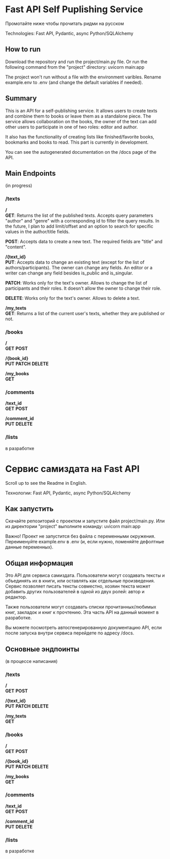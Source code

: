 # Fast API Self Puplishing Service
Промотайте ниже чтобы прочитать ридми на русском

Technologies: Fast API, Pydantic, async Python/SQLAlchemy

## How to run

Download the repository and run the project/main.py file. Or run the following command from the "project" directory:
uvicorn main:app

The project won't run without a file with the environment varibles. Rename example.env to .env (and change the default variables if needed).

## Summary

This is an API for a self-publishing service. It allows users to create texts and combine them to books or leave them as a standalone piece. The service allows collaboration on the books, the owner of the text can add other users to participate in one of two roles: editor and author.

It also has the functionality of creating lists like finished/favorite books, bookmarks and books to read. This part is currently in development.

You can see the autogenerated documentation on the /docs page of the API.

## Main Endpoints
(in progress)
### /texts

<b>/</b> \
<b>GET</b>: Returns the list of the published texts. Accepts query parameters "author" and "genre" with a corresponding id to filter the query results. In the future, I plan to add limit/offset and an option to search for specific values in the author/title fields.

<b>POST</b>: Accepts data to create a new text. The required fields are "title" and "content".

<b>/{text_id}</b> \
<b>PUT</b>: Accepts data to change an existing text (except for the list of authors/participants). The owner can change any fields. An editor or a writer can change any field besides is_public and is_singular.

<b>PATCH</b>: Works only for the text's owner. Allows to change the list of participants and their roles. It doesn't allow the owner to change their role.

<b>DELETE</b>: Works only for the text's owner. Allows to delete a text.

<b>/my_texts</b> \
<b>GET</b>: Returns a list of the current user's texts, whether they are published or not.

### /books

<b>/</b> \
<b>GET</b>
<b>POST</b>

<b>/{book_id}</b> \
<b>PUT</b>
<b>PATCH</b>
<b>DELETE</b>

<b>/my_books</b> \
<b>GET</b>

### /comments

<b>/text_id</b> \
<b>GET</b>
<b>POST</b>

<b>/comment_id</b> \
<b>PUT</b>
<b>DELETE</b>

### /lists

в разработке

# Сервис самиздата на Fast API
Scroll up to see the Readme in English.

Технологии: Fast API, Pydantic, async Python/SQLAlchemy

## Как запустить

Скачайте репозиторий с проектом и запустите файл project/main.py. Или из директории "project" выполните команду:
uvicorn main:app

Важно!
Проект не запустится без файла с переменными окружения. Переименуйте example.env в .env (и, если нужно, поменяйте дефолтные данные переменных).

## Общая информация

Это API для сервиса самиздата. Пользователи могут создавать тексты и объединять их в книги, или оставлять как отдельные произведения. Сервис позволяет писать тексты совместно, хозяин текста может добавить других пользователей в одной из двух ролей: автор и редактор.

Также пользователи могут создавать списки прочитанных/любимых книг, закладок и книг к прочтению. Эта часть API на данный момент в разработке.

Вы можете посмотреть автосгенерированную документацию API, если после запуска внутри сервиса перейдете по адресу /docs.

## Основные эндпоинты
(в процессе написания)
### /texts

<b>/</b> \
<b>GET</b>
<b>POST</b>

<b>/{text_id}</b> \
<b>PUT</b>
<b>PATCH</b>
<b>DELETE</b>

<b>/my_texts</b> \
<b>GET</b>

<b></b>

### /books

<b>/</b> \
<b>GET</b>
<b>POST</b>

<b>/{book_id}</b> \
<b>PUT</b>
<b>PATCH</b>
<b>DELETE</b>

<b>/my_books</b> \
<b>GET</b>

### /comments

<b>/text_id</b> \
<b>GET</b>
<b>POST</b>

<b>/comment_id</b> \
<b>PUT</b>
<b>DELETE</b>

### /lists

в разработке